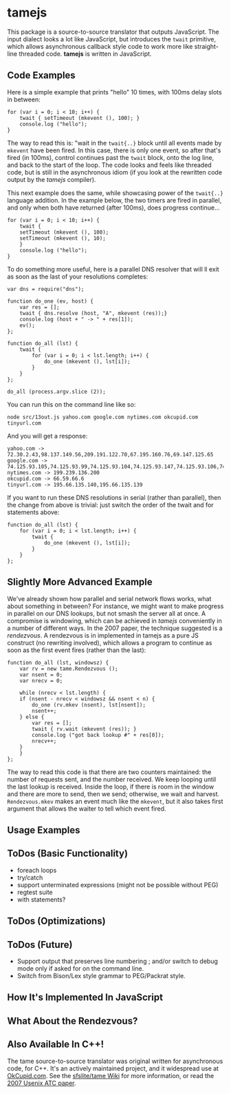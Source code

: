 tamejs
======
This package is a source-to-source translator that outputs JavaScript. The
input dialect looks a lot like JavaScript, but introduces the `twait` 
primitive, which allows asynchronous callback style code to work more
like straight-line threaded code.  __tamejs__ is written in JavaScript.

Code Examples
--------
Here is a simple example that prints "hello" 10 times, with 100ms delay
slots in between:

    for (var i = 0; i < 10; i++) {
        twait { setTimeout (mkevent (), 100); }
        console.log ("hello");
    }

The way to read this is: "wait in the `twait{..}` block until all
events made by `mkevent` have been fired.  In this case, there is only
one event, so after that's fired (in 100ms), control continues past
the `twait` block, onto the log line, and back to the start of the
loop.  The code looks and feels like threaded code, but is still in
the asynchronous idiom (if you look at the rewritten code output by the 
*tamejs* compiler).

This next example does the same, while showcasing power of the
`twait{..}` language addition.  In the example below, the two timers
are fired in parallel, and only when both have returned (after 100ms),
does progress continue...

    for (var i = 0; i < 10; i++) {
        twait { 
		setTimeout (mkevent (), 100); 
		setTimeout (mkevent (), 10); 
        }
        console.log ("hello");
    }

To do something more useful, here is a parallel DNS resolver that will
ll exit as soon as the last of your resolutions completes:

	var dns = require("dns");

	function do_one (ev, host) {
		var res = [];
		twait { dns.resolve (host, "A", mkevent (res));}
		console.log (host + " -> " + res[1]);
		ev();
	};

	function do_all (lst) {
		twait {
			for (var i = 0; i < lst.length; i++) {
				do_one (mkevent (), lst[i]);
			}
		}
	};

	do_all (process.argv.slice (2));

You can run this on the command line like so:

    node src/13out.js yahoo.com google.com nytimes.com okcupid.com tinyurl.com

And you will get a response:

    yahoo.com -> 72.30.2.43,98.137.149.56,209.191.122.70,67.195.160.76,69.147.125.65
    google.com -> 74.125.93.105,74.125.93.99,74.125.93.104,74.125.93.147,74.125.93.106,74.125.93.103
    nytimes.com -> 199.239.136.200
    okcupid.com -> 66.59.66.6
    tinyurl.com -> 195.66.135.140,195.66.135.139

If you want to run these DNS resolutions in serial (rather than
parallel), then the change from above is trivial: just switch the
order of the twait and for statements above:

	function do_all (lst) {
		for (var i = 0; i < lst.length; i++) {
			twait {
				do_one (mkevent (), lst[i]);
			}
		}
	};


Slightly More Advanced Example
-----------------------------

We've already shown how parallel and serial network flows works, what about
something in between?  For instance, we might want to make progress in
parallel on our DNS lookups, but not smash the server all at once. A compromise
is windowing, which can be achieved in *tamejs* conveniently in a number of 
different ways.  In the 2007 paper, the technique suggested is a *rendezvous*. 
A rendezvous is in implemented in tamejs as a pure JS construct (no rewriting
involved), which allows a program to continue as soon as the first 
event fires (rather than the last):


	function do_all (lst, windowsz) {
	    var rv = new tame.Rendezvous ();
	    var nsent = 0;
	    var nrecv = 0;

	    while (nrecv < lst.length) {
		if (nsent - nrecv < windowsz && nsent < n) {
		    do_one (rv.mkev (nsent), lst[nsent]);
		    nsent++;
		} else {
		    var res = [];
		    twait { rv.wait (mkevent (res)); }
		    console.log ("got back lookup #" + res[0]);
		    nrecv++;
		}
	    }
	};

The way to read this code is that there are two counters maintained:
the number of requests sent, and the number received.  We keep looping
until the last lookup is received.  Inside the loop, if there is room
in the window and there are more to send, then we send; otherwise, we 
wait and harvest.  `Rendezvous.mkev` makes an event much like the
`mkevent`, but it also takes first argument that allows the waiter
to tell which event fired. 

Usage Examples
--------------

ToDos (Basic Functionality)
---------------------------
* foreach loops
* try/catch
* support unterminated expressions (might not be possible without PEG)
* regtest suite
* with statements?

ToDos (Optimizations)
---------------------

ToDos (Future)
--------------
* Support output that preserves line numbering ; and/or switch to debug mode
only if asked for on the command line.
* Switch from Bison/Lex style grammar to PEG/Packrat style.


How It's Implemented In JavaScript
----------------------------------


What About the Rendezvous?
--------------------------


Also Available In C++!
----------------------

The tame source-to-source translator was original written for
asynchronous code, for C++.  It's an actively maintained project, and
it widespread use at [OkCupid.com](http://www.okcupid.com).  See the
[sfslite/tame Wiki](http://okws.org/doku.php?id=sfslite:tame2) for more
information, or read the [2007 Usenix ATC
paper](http://pdos.csail.mit.edu/~max/docs/tame.pdf).

